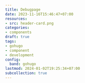```yaml
---
title: Debugpage
date: 2023-11-16T15:46:47+07:00
resources:
- src: header-card.png
categories:
- components
draft: true
tags:
- gohugo
- component
- development
config:
  band: gohugo
lastmod: 2024-01-02T19:25:34+07:00
subcollection: true
---
```

